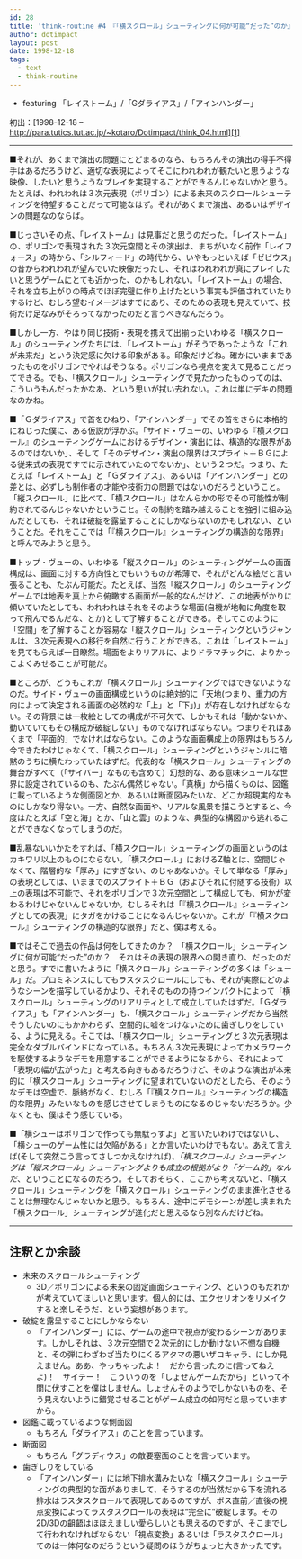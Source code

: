 ```yaml
---
id: 28
title: 'think-routine #4　『「横スクロール」シューティングに何が可能“だった”のか』'
author: dotimpact
layout: post
date: 1998-12-18
tags:
  - text
  - think-routine
---
```

  * featuring 「レイストーム」/「Gダライアス」/「アインハンダー」

初出：[1998-12-18 &#8211; http://para.tutics.tut.ac.jp/~kotaro/Dotimpact/think_04.html][1]

<!--more-->

* * *

■それが、あくまで演出の問題にとどまるのなら、もちろんその演出の得手不得手はあるだろうけど、適切な表現によってそこにわれわれが観たいと思うような映像、したいと思うようなプレイを実現することができるんじゃないかと思う。たとえば、われわれは３次元表現（ポリゴン）による未来のスクロールシューティングを待望することだって可能なはず。それがあくまで演出、あるいはデザインの問題なのならば。

■じっさいその点、「レイストーム」は見事だと思うのだった。「レイストーム」の、ポリゴンで表現された３次元空間とその演出は、まちがいなく前作「レイフォース」の時から、「シルフィード」の時代から、いやもっといえば「ゼビウス」の昔からわれわれが望んでいた映像だったし、それはわれわれが真にプレイしたいと思うゲームにとても近かった、のかもしれない。「レイストーム」の場合、それを立ち上がりの時点でほぼ完璧に作り上げたという事実も評価されていたりするけど、むしろ望むイメージはすでにあり、そのための表現も見えていて、技術だけ足なみがそろってなかったのだと言うべきなんだろう。

■しかし一方、やはり同じ技術・表現を携えて出揃ったいわゆる「横スクロール」のシューティングたちには、「レイストーム」がそうであったような「これが未来だ」という決定感に欠ける印象がある。印象だけどね。確かにいままであったものをポリゴンでやればそうなる。ポリゴンなら視点を変えて見ることだってできる。でも、「横スクロール」シューティングで見たかったものってのは、こういうもんだったかなあ、という思いが拭い去れない。これは単にデキの問題なのかね。

■「Ｇダライアス」で首をひねり、「アインハンダー」でその首をさらに本格的にねじった僕に、ある仮説が浮かぶ。「サイド・ヴューの、いわゆる『横スクロール』のシューティングゲームにおけるデザイン・演出には、構造的な限界があるのではないか」、そして「そのデザイン・演出の限界はスプライト＋ＢＧによる従来式の表現ですでに示されていたのでないか」、という２つだ。つまり、たとえば「レイストーム」と「Ｇダライアス」、あるいは「アインハンダー」との差とは、必ずしも制作者の才能や技術力の問題ではないのだろうということ。「縦スクロール」に比べて、「横スクロール」はなんらかの形でその可能性が制約されてるんじゃないかということ。その制約を踏み越えることを強引に組み込んだとしても、それは破綻を露呈することにしかならないのかもしれない、ということだ。それをここでは「『横スクロール』シューティングの構造的な限界」と呼んでみようと思う。

■トップ・ヴューの、いわゆる「縦スクロール」のシューティングゲームの画面構成は、画面に対する方向性とでもいうものが希薄で、それがどんな絵だと言い張ることも、たぶん可能だ。たとえば、当然「縦スクロール」のシューティングゲームでは地表を真上から俯瞰する画面が一般的なんだけど、この地表がかりに傾いていたとしても、われわれはそれをそのような場面(自機が地軸に角度を取って飛んでるんだな、とか)として了解することができる。そしてこのように「空間」を了解することが容易な「縦スクロール」シューティングというジャンルは、３次元表現への移行を自然に行うことができる。これは「レイストーム」を見てもらえば一目瞭然。場面をよりリアルに、よりドラマチックに、よりかっこよくみせることが可能だ。

■ところが、どうもこれが「横スクロール」シューティングではできないようなのだ。サイド・ヴューの画面構成というのは絶対的に「天地(つまり、重力の方向によって決定される画面の必然的な「上」と「下」)」が存在しなければならない。その背景には一枚絵としての構成が不可欠で、しかもそれは「動かないか、動いていてもその構成が破綻しない」ものでなければならない。つまりそれはあくまで「平面的」でなければならない。このような画面構成上の限界はもちろん今できたわけじゃなくて、「横スクロール」シューティングというジャンルに暗黙のうちに横たわっていたはずだ。代表的な「横スクロール」シューティングの舞台がすべて（「サイバー」なものも含めて）幻想的な、ある意味シュールな世界に設定されているのも、たぶん偶然じゃない。「真横」から描くものは、図鑑に載っているような側面図とか、あるいは断面図みたいな、どこか超現実的なものにしかなり得ない。一方、自然な画面や、リアルな風景を描こうとすると、今度はたとえば「空と海」とか、「山と雲」のような、典型的な構図から逃れることができなくなってしまうのだ。

■乱暴ないいかたをすれば、「横スクロール」シューティングの画面というのはカキワリ以上のものにならない。「横スクロール」におけるZ軸とは、空間じゃなくて、階層的な「厚み」にすぎない、のじゃあないか。そして単なる「厚み」の表現としては、いままでのスプライト＋ＢＧ（およびそれに付随する技術）以上の表現は不可能で、それをポリゴンで３次元空間として構成しても、何かが変わるわけじゃないんじゃないか。むしろそれは「『横スクロール』シューティングとしての表現」にタガをかけることになるんじゃないか。これが「『横スクロール』シューティングの構造的な限界」だと、僕は考える。

■ではそこで過去の作品は何をしてきたのか？　「横スクロール」シューティングに何が可能“だった”のか？　それはその表現の限界への開き直り、だったのだと思う。すでに書いたように「横スクロール」シューティングの多くは「シュール」だ。プロミネンスにしてもラスタスクロールにしても、それが実際にどのようなシーンを描写しているかより、それそのものの持つインパクトによって「横スクロール」シューティングのリアリティとして成立していたはずだ。「Ｇダライアス」も「アインハンダー」も、「横スクロール」シューティングだから当然そうしたいのにもかかわらず、空間的に嘘をつけないために歯ぎしりをしている、ように見える。そこでは、「横スクロール」シューティングと３次元表現は完全なダブルバインドになっている。もちろん３次元表現によってカメラワークを駆使するようなデモを用意することができるようになるから、それによって「表現の幅が広がった」と考える向きもあるだろうけど、そのような演出が本来的に「横スクロール」シューティングに望まれていないのだとしたら、そのようなデモは空虚で、脈絡がなく、むしろ「『横スクロール』シューティングの構造的な限界」みたいなものを感じさせてしまうものになるのじゃないだろうか。少なくとも、僕はそう感じている。

■「横シューはポリゴンで作っても無駄っすよ」と言いたいわけではないし、「横シューのゲーム性には欠陥がある」とか言いたいわけでもない。あえて言えば(そして突然こう言ってさしつかえなければ)、*「横スクロール」シューティングは「縦スクロール」シューティングよりも成立の根拠がより「ゲーム的」なんだ*、ということになるのだろう。そしておそらく、ここから考えないと、「横スクロール」シューティングを「横スクロール」シューティングのまま進化させることは無理なんじゃないかと思う。もちろん、途中にデモシーンが差し挟まれた「横スクロール」シューティングが進化だと思えるなら別なんだけどね。

* * *

## 注釈とか余談

  * 未来のスクロールシューティング 
      * 3D／ポリゴンによる未来の固定画面シューティング、というのもだれかが考えていてほしいと思います。個人的には、エクセリオンをリメイクすると楽しそうだ、という妄想があります。
  * 破綻を露呈することにしかならない 
      * 「アインハンダー」には、ゲームの途中で視点が変わるシーンがあります。しかしそれは、３次元空間で２次元的にしか動けない不憫な自機と、その弾にわざわざ当たりにくるアタマの悪いザコキャラ、にしか見えません。ああ、やっちゃったよ！　だから言ったのに(言ってねえよ)！　サイテー！　こういうのを「しょせんゲームだから」といって不問に伏すことを僕はしません。しょせんそのようでしかないものを、そう見えないように錯覚させることがゲーム成立の如何だと思っていますから。
  * 図鑑に載っているような側面図 
      * もちろん「ダライアス」のことを言っています。
  * 断面図 
      * もちろん「グラディウス」の敵要塞面のことを言っています。
  * 歯ぎしりをしている 
      * 「アインハンダー」には地下排水溝みたいな「横スクロール」シューティングの典型的な面がありまして、そうするのが当然だから下を流れる排水はラスタスクロールで表現してあるのですが、ボス直前／直後の視点変換によってラスタスクロールの表現は“完全に”破綻します。その2D/3Dの齟齬はほほえましい愛らしいとも思えるのですが、そこまでして行われなければならない「視点変換」あるいは「ラスタスクロール」てのは一体何なのだろうという疑問のほうがちょっと大きかったです。

 [1]: http://web.archive.org/web/*/http://para.tutics.tut.ac.jp/~kotaro/Dotimpact/think_04.html
